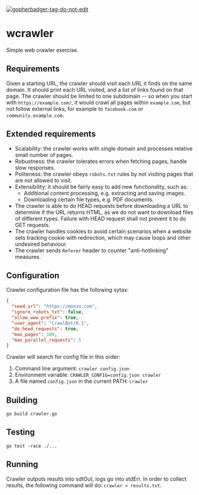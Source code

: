<a href='https://github.com/jpoles1/gopherbadger' target='_blank'>![gopherbadger-tag-do-not-edit](https://img.shields.io/badge/Go%20Coverage-98%25-brightgreen.svg?longCache=true&style=flat)</a>

# wcrawler

Simple web crawler exercise.

## Requirements

Given a starting URL, the crawler should visit each URL it finds on the same domain.
It should print each URL visited, and a list of links found on that page. 
The crawler should be limited to one subdomain -- so when you start with `https://example.com/`,
it would crawl all pages within `example.com`, but not follow external links,
for example to `facebook.com` or `community.example.com`.

## Extended requirements

* Scalability: the crawler works with single domain and processes relative small number of pages. 
* Robustness: the crawler tolerates errors when fetching pages, handle slow responses.
* Politeness: the crawler obeys `robots.txt` rules by not visiting pages that are not allowed to visit.
* Extensibility: it should be fairly easy to add new functionality, such as:
  * Additional content processing, e.g. extracting and saving images.
  * Downloading certain file types, e.g. PDF documents. 
* The crawler is able to do HEAD requests before downloading a URL to determine if the URL returns HTML, 
  as we do not want to download files of different types. Failure with HEAD request shall not prevent it to do GET requests.
* The crawler handles cookies to avoid certain scenarios when a website sets tracking cookie with redirection,
  which may cause loops and other undesired behaviour.
* The crawler sends `Referer` header to counter "anti-hotlinking" measures.

## Configuration

Crawler configuration file has the following sytax:
```json
{
  "seed_url": "https://monzo.com",
  "ignore_robots_txt": false,
  "allow_www_prefix": true,
  "user_agent": "CrawlBot/0.1",
  "do_head_requests": true,
  "max_pages": 100,
  "max_parallel_requests": 5
}
```
Crawler will search for config file in this order:
1. Command line argument: `crawler config.json`
2. Environment variable: `CRAWLER_CONFIG=config.json crawler`
3. A file named `config.json` in the current PATH: `crawler`

## Building

`go build crawler.go`

## Testing

`go test -race ./...`

## Running

Crawler outputs results into sdtOut, logs go into stdErr.
In order to collect results, the following command will do:
`crawler > results.txt`.
